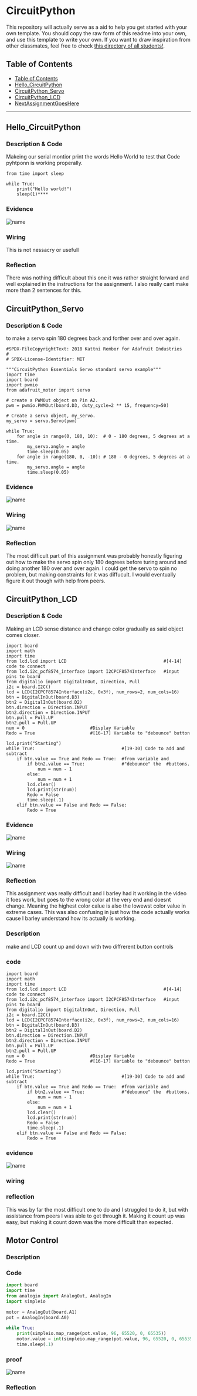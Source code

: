 # CircuitPython
This repository will actually serve as a aid to help you get started with your own template.  You should copy the raw form of this readme into your own, and use this template to write your own.  If you want to draw inspiration from other classmates, feel free to check [this directory of all students!](https://github.com/chssigma/Class_Accounts).
## Table of Contents
* [Table of Contents](#TableOfContents)
* [Hello_CircuitPython](#Hello_CircuitPython)
* [CircuitPython_Servo](#CircuitPython_Servo)
* [CircuitPython_LCD](#CircuitPython_LCD)
* [NextAssignmentGoesHere](#NextAssignment)
---

## Hello_CircuitPython

### Description & Code
Makeing our serial montior print the words Hello World to test that Code pyhtponn is working properally.

```
from time import sleep

while True:
    print("Hello world!")
    sleep(1)****
```


### Evidence

![name](https://github.com/Ncrawfo72/CircuitPython/blob/master/mediA/ezgif-5-484376f59a.gif?raw=true)



### Wiring
This is not nessacry or usefull

### Reflection
There was nothing difficult about this one it was rather straight forward and well explained in the instructions for the assignment. I also really cant make more than 2 sentences for this.



## CircuitPython_Servo

### Description & Code
to make a servo spin 180 degrees back and forther over and over again.

```
#SPDX-FileCopyrightText: 2018 Kattni Rembor for Adafruit Industries
#
# SPDX-License-Identifier: MIT

"""CircuitPython Essentials Servo standard servo example"""
import time
import board
import pwmio
from adafruit_motor import servo

# create a PWMOut object on Pin A2.
pwm = pwmio.PWMOut(board.D3, duty_cycle=2 ** 15, frequency=50)

# Create a servo object, my_servo.
my_servo = servo.Servo(pwm)

while True:
    for angle in range(0, 180, 10):  # 0 - 180 degrees, 5 degrees at a time.
        my_servo.angle = angle
        time.sleep(0.05)
    for angle in range(180, 0, -10): # 180 - 0 degrees, 5 degrees at a time.
        my_servo.angle = angle
        time.sleep(0.05)
```

### Evidence

![name](https://github.com/Ncrawfo72/CircuitPython/blob/master/mediA/ezgif-1-6d209f0424.gif)

### Wiring
![name](https://github.com/Ncrawfo72/CircuitPython/blob/master/mediA/spinnerwiring.png)

### Reflection

The most difficult part of this assignment was probably honestly figuring out how to make the servo spin only 180 degrees before turing around and doing another 180 over and over again. I could get the servo to spin no problem, but making constraints for it was diffucult. I would eventually figure it out though with help from peers.


## CircuitPython_LCD

### Description & Code
Making an LCD sense distance and change color gradually as said object comes closer.

```
import board
import math
import time
from lcd.lcd import LCD                                     #[4-14] code to connect 
from lcd.i2c_pcf8574_interface import I2CPCF8574Interface   #input pins to board
from digitalio import DigitalInOut, Direction, Pull
i2c = board.I2C()
lcd = LCD(I2CPCF8574Interface(i2c, 0x3f), num_rows=2, num_cols=16)
btn = DigitalInOut(board.D3)
btn2 = DigitalInOut(board.D2)
btn.direction = Direction.INPUT
btn2.direction = Direction.INPUT
btn.pull = Pull.UP
btn2.pull = Pull.UP
num = 0                         #Display Variable
Redo = True                     #[16-17] Variable to "debounce" button

lcd.print("Starting")
while True:                                 #[19-30] Code to add and subtract 
    if btn.value == True and Redo == True:  #from variable and 
        if btn2.value == True:              #"debounce" the  #buttons.         
            num = num - 1
        else:
            num = num + 1                                   
        lcd.clear()
        lcd.print(str(num))
        Redo = False
        time.sleep(.1)
    elif btn.value == False and Redo == False:
        Redo = True
```

### Evidence

![name](https://github.com/Ncrawfo72/CircuitPython/blob/master/mediA/ezgif-5-6bbf43e87e.gif)

### Wiring
![name](https://github.com/Ncrawfo72/CircuitPython/blob/master/mediA/Screenshot%202022-09-16%20153844.png)

### Reflection
This assignment was really difficult and I barley had it working in the video it foes work, but goes to the wrong color at the very end and doesnt change. Meaning the highest color calue is also the lowewst color value in extreme cases. This was also confusing in just how the code actually works cause I barley understand how its actually is working.




### Description
make and LCD count up and down with two diffrerent button controls 

### code
```
import board
import math
import time
from lcd.lcd import LCD                                     #[4-14] code to connect 
from lcd.i2c_pcf8574_interface import I2CPCF8574Interface   #input pins to board
from digitalio import DigitalInOut, Direction, Pull
i2c = board.I2C()
lcd = LCD(I2CPCF8574Interface(i2c, 0x3f), num_rows=2, num_cols=16)
btn = DigitalInOut(board.D3)
btn2 = DigitalInOut(board.D2)
btn.direction = Direction.INPUT
btn2.direction = Direction.INPUT
btn.pull = Pull.UP
btn2.pull = Pull.UP
num = 0                         #Display Variable
Redo = True                     #[16-17] Variable to "debounce" button

lcd.print("Starting")
while True:                                 #[19-30] Code to add and subtract 
    if btn.value == True and Redo == True:  #from variable and 
        if btn2.value == True:              #"debounce" the  #buttons.         
            num = num - 1
        else:
            num = num + 1                                   
        lcd.clear()
        lcd.print(str(num))
        Redo = False
        time.sleep(.1)
    elif btn.value == False and Redo == False:
        Redo = True

```

### evidence
![name](https://github.com/Ncrawfo72/CircuitPython/blob/master/mediA/ezgif-1-d0e755ffc6.gif)


### wiring



### reflection
This was by far the most difficult one to do and I struggled to do it, but with assistance from peers I was able to get through it. Making it count up was easy, but making it count down was the more difficult than expected. 



## Motor Control


### Description

### Code

```python
import board
import time
from analogio import AnalogOut, AnalogIn
import simpleio

motor = AnalogOut(board.A1)
pot = AnalogIn(board.A0)

while True:
    print(simpleio.map_range(pot.value, 96, 65520, 0, 65535))
    motor.value = int(simpleio.map_range(pot.value, 96, 65520, 0, 65535))
    time.sleep(.1)  
```

### proof

![name](https://github.com/Ncrawfo72/CircuitPython/blob/master/mediA/ezgif-5-4b1b22c45d.gif)


### Reflection
